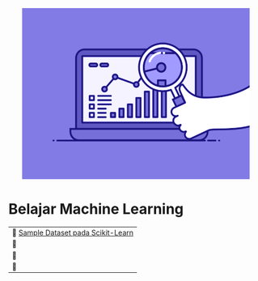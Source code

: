 <p align = "center">
  <img src = "Readme/74pZ.gif" width = 450px>
</p>

# Belajar Machine Learning

| |
|:--------------------| 
| :scroll: [Sample Dataset pada Scikit-Learn](https://github.com/)  | 
| :scroll: |
| :scroll: |
| :scroll: |


